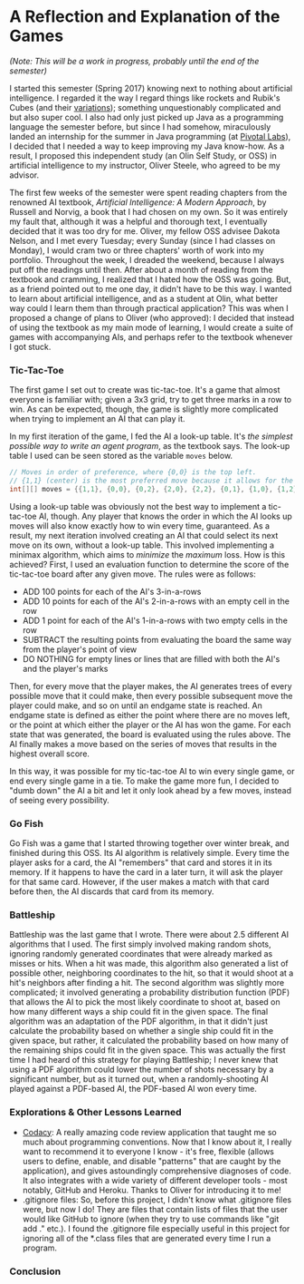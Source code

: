# A Reflection and Explanation of the Games
*(Note: This will be a work in progress, probably until the end of the semester)*

I started this semester (Spring 2017) knowing next to nothing about artificial intelligence. I regarded it the way I regard things like rockets and Rubik's Cubes (and their [variations](https://www.quora.com/Complexity-What-is-the-most-complicated-thing-ever)); something unquestionably complicated and but also super cool. I also had only just picked up Java as a programming language the semester before, but since I had somehow, miraculously landed an internship for the summer in Java programming (at [Pivotal Labs](https://pivotal.io/labs)), I decided that I needed a way to keep improving my Java know-how. As a result, I proposed this independent study (an Olin Self Study, or OSS) in artificial intelligence to my instructor, Oliver Steele, who agreed to be my advisor.

The first few weeks of the semester were spent reading chapters from the renowned AI textbook, *Artificial Intelligence: A Modern Approach*, by Russell and Norvig, a book that I had chosen on my own. So it was entirely my fault that, although it was a helpful and thorough text, I eventually decided that it was too dry for me. Oliver, my fellow OSS advisee Dakota Nelson, and I met every Tuesday; every Sunday (since I had classes on Monday), I would cram two or three chapters' worth of work into my portfolio. Throughout the week, I dreaded the weekend, because I always put off the readings until then. After about a month of reading from the textbook and cramming, I realized that I hated how the OSS was going. But, as a friend pointed out to me one day, it didn't have to be this way. I wanted to learn about artificial intelligence, and as a student at Olin, what better way could I learn them than through practical application? This was when I proposed a change of plans to Oliver (who approved): I decided that instead of using the textbook as my main mode of learning, I would create a suite of games with accompanying AIs, and perhaps refer to the textbook whenever I got stuck.

### Tic-Tac-Toe
The first game I set out to create was tic-tac-toe. It's a game that almost everyone is familiar with; given a 3x3 grid, try to get three marks in a row to win. As can be expected, though, the game is slightly more complicated when trying to implement an AI that can play it.

In my first iteration of the game, I fed the AI a look-up table. It's *the simplest possible way to write an agent program*, as the textbook says. The look-up table I used can be seen stored as the variable `moves` below.

```java
// Moves in order of preference, where {0,0} is the top left.
// {1,1} (center) is the most preferred move because it allows for the most possible future moves
int[][] moves = {{1,1}, {0,0}, {0,2}, {2,0}, {2,2}, {0,1}, {1,0}, {1,2}, {2,1}};
```

Using a look-up table was obviously not the best way to implement a tic-tac-toe AI, though. Any player that knows the order in which the AI looks up moves will also know exactly how to win every time, guaranteed. As a result, my next iteration involved creating an AI that could select its next move on its own, without a look-up table. This involved implementing a minimax algorithm, which aims to *minimize* the *maximum* loss. How is this achieved? First, I used an evaluation function to determine the score of the tic-tac-toe board after any given move. The rules were as follows:

* ADD 100 points for each of the AI's 3-in-a-rows
* ADD 10 points for each of the AI's 2-in-a-rows with an empty cell in the row
* ADD 1 point for each of the AI's 1-in-a-rows with two empty cells in the row
* SUBTRACT the resulting points from evaluating the board the same way from the player's point of view
* DO NOTHING for empty lines or lines that are filled with both the AI's and the player's marks

Then, for every move that the player makes, the AI generates trees of every possible move that it could make, then every possible subsequent move the player could make, and so on until an endgame state is reached. An endgame state is defined as either the point where there are no moves left, or the point at which either the player or the AI has won the game. For each state that was generated, the board is evaluated using the rules above. The AI finally makes a move based on the series of moves that results in the highest overall score.

In this way, it was possible for my tic-tac-toe AI to win every single game, or end every single game in a tie. To make the game more fun, I decided to "dumb down" the AI a bit and let it only look ahead by a few moves, instead of seeing every possibility.

### Go Fish
Go Fish was a game that I started throwing together over winter break, and finished during this OSS. Its AI algorithm is relatively simple. Every time the player asks for a card, the AI "remembers" that card and stores it in its memory. If it happens to have the card in a later turn, it will ask the player for that same card. However, if the user makes a match with that card before then, the AI discards that card from its memory.

### Battleship
Battleship was the last game that I wrote. There were about 2.5 different AI algorithms that I used. The first simply involved making random shots, ignoring randomly generated coordinates that were already marked as misses or hits. When a hit was made, this algorithm also generated a list of possible other, neighboring coordinates to the hit, so that it would shoot at a hit's neighbors after finding a hit. The second algorithm was slightly more complicated; it involved generating a probability distribution function (PDF) that allows the AI to pick the most likely coordinate to shoot at, based on how many different ways a ship could fit in the given space. The final algorithm was an adaptation of the PDF algorithm, in that it didn't just calculate the probability based on whether a single ship could fit in the given space, but rather, it calculated the probability based on how many of the remaining ships could fit in the given space. This was actually the first time I had heard of this strategy for playing Battleship; I never knew that using a PDF algorithm could lower the number of shots necessary by a significant number, but as it turned out, when a randomly-shooting AI played against a PDF-based AI, the PDF-based AI won every time.

### Explorations & Other Lessons Learned
* [Codacy](https://www.codacy.com): A really amazing code review application that taught me so much about programming conventions. Now that I know about it, I really want to recommend it to everyone I know - it's free, flexible (allows users to define, enable, and disable "patterns" that are caught by the application), and gives astoundingly comprehensive diagnoses of code. It also integrates with a wide variety of different developer tools - most notably, GitHub and Heroku. Thanks to Oliver for introducing it to me!
* .gitignore files: So, before this project, I didn't know what .gitignore files were, but now I do! They are files that contain lists of files that the user would like GitHub to ignore (when they try to use commands like "git add ." etc.). I found the .gitignore file especially useful in this project for ignoring all of the *.class files that are generated every time I run a program.


### Conclusion
